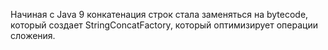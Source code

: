 Начиная с Java 9 конкатенация строк стала заменяться на bytecode, который создает StringConcatFactory, который оптимизирует операции сложения. 
